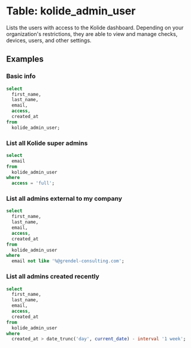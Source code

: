# Table: kolide_admin_user

Lists the users with access to the Kolide dashboard. Depending on your organization's restrictions, they are able to view and manage checks, devices, users, and other settings.

## Examples

### Basic info

```sql
select
  first_name,
  last_name,
  email,
  access,
  created_at
from
  kolide_admin_user;
```

### List all Kolide super admins

```sql
select
  email
from
  kolide_admin_user
where
  access = 'full';
```

### List all admins external to my company

```sql
select
  first_name,
  last_name,
  email,
  access,
  created_at
from
  kolide_admin_user
where
  email not like '%@grendel-consulting.com';
```

### List all admins created recently

```sql
select
  first_name,
  last_name,
  email,
  access,
  created_at
from
  kolide_admin_user
where
  created_at > date_trunc('day', current_date) - interval '1 week';
```
